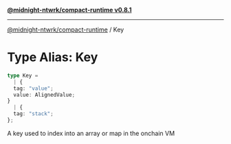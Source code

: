 [**@midnight-ntwrk/compact-runtime v0.8.1**](../README.md)

***

[@midnight-ntwrk/compact-runtime](../globals.md) / Key

# Type Alias: Key

```ts
type Key = 
  | {
  tag: "value";
  value: AlignedValue;
}
  | {
  tag: "stack";
};
```

A key used to index into an array or map in the onchain VM
